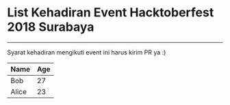 # List Kehadiran Event Hacktoberfest 2018 Surabaya

---

Syarat kehadiran mengikuti event ini harus kirim PR ya :)

| Name  | Age |
| ----- | --- |
| Bob   | 27  |
| Alice | 23  |